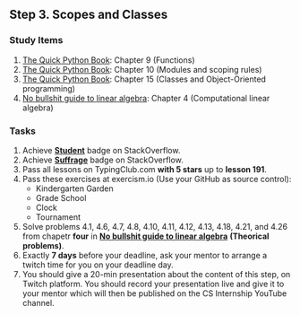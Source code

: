 ## Step 3. Scopes and Classes

### Study Items

  1. [The Quick Python Book](README.md): Chapter 9 (Functions)
  2. [The Quick Python Book](README.md): Chapter 10 (Modules and scoping rules)
  3. [The Quick Python Book](README.md): Chapter 15 (Classes and Object-Oriented programming)
  4. [No bullshit guide to linear algebra](README.md): Chapter 4 (Computational linear algebra)

  
  
### Tasks

  1. Achieve [**Student**](https://stackoverflow.com/help/badges/2/student) badge on StackOverflow.
  2. Achieve [**Suffrage**](https://stackoverflow.com/help/badges/804/suffrage) badge on StackOverflow.
  3. Pass all lessons on TypingClub.com **with 5 stars** up to **lesson 191**.
  4. Pass these exercises at exercism.io (Use your GitHub as source control):
      - Kindergarten Garden
      - Grade School
      - Clock
      - Tournament
  5. Solve problems 4.1, 4.6, 4.7, 4.8, 4.10, 4.11, 4.12, 4.13, 4.18, 4.21, and 4.26 from chapetr **four** in **[No bullshit guide to linear algebra](README.md)** **(Theorical problems)**.
  6. Exactly **7 days** before your deadline, ask your mentor to arrange a twitch time for you on your deadline day.
  7. You should give a 20-min presentation about the content of this step, on Twitch platform. You should record your presentation live and give it to your mentor which will then be published on the CS Internship YouTube channel.
